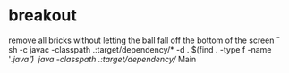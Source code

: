 # breakout
remove all bricks without letting the ball fall off the bottom of the screen
 sh -c javac -classpath .:target/dependency/* -d . $(find . -type f -name '*.java')
 java -classpath .:target/dependency/* Main
